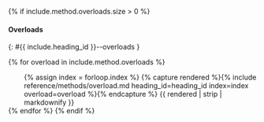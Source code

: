 {% if include.method.overloads.size > 0 %}
#### Overloads
{: #{{ include.heading_id }}--overloads }

{% for overload in include.method.overloads %}
<div class="overload" style="margin-left: 2rem;">
  {% assign index = forloop.index %}
  {% capture rendered %}{% include reference/methods/overload.md heading_id=heading_id index=index overload=overload %}{% endcapture %}
{{ rendered | strip | markdownify }}
</div>
{% endfor %}
{% endif %}
